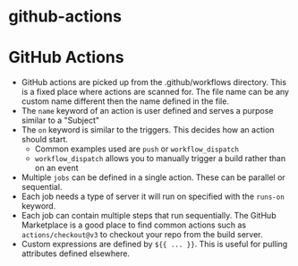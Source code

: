 # github-actions

# GitHub Actions
* GitHub actions are picked up from the .github/workflows directory. This is a fixed place where actions are scanned for. 
The file name can be any custom name different then the name defined in the file.
* The `name` keyword of an action is user defined and serves a purpose similar to a "Subject"
* The `on` keyword is similar to the triggers. This decides how an action should start.
  * Common examples used are `push` or `workflow_dispatch` 
  * `workflow_dispatch` allows you to manually trigger a build rather than on an event
* Multiple `jobs` can be defined in a single action. These can be parallel or sequential.
* Each job needs a type of server it will run on specified with the `runs-on` keyword.
* Each job can contain multiple steps that run sequentially. The GitHub Marketplace is a good
place to find common actions such as `actions/checkout@v3` to checkout your repo from the build server.
* Custom expressions are defined by `${{ ... }}`. This is useful for pulling attributes defined elsewhere.
